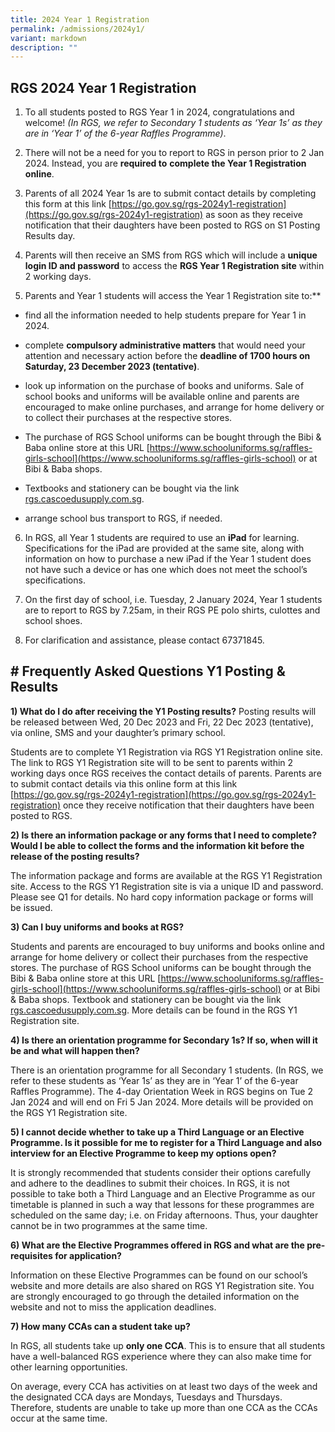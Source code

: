 ```yaml
---
title: 2024 Year 1 Registration
permalink: /admissions/2024y1/
variant: markdown
description: ""
---
```

## **RGS 2024 Year 1 Registration**

1. To all students posted to RGS Year 1 in 2024, congratulations and welcome! *(In RGS, we refer to Secondary 1 students as ‘Year 1s’ as they are in ‘Year 1’ of the 6-year Raffles Programme)*.

2. There will not be a need for you to report to RGS in person prior to 2 Jan 2024. Instead, you are **required to** **complete the Year 1 Registration online**.

3. Parents of all 2024 Year 1s are to submit contact details by completing this form at this link [https://go.gov.sg/rgs-2024y1-registration](https://go.gov.sg/rgs-2024y1-registration) as soon as they receive notification that their daughters have been posted to RGS on S1 Posting Results day.

4. Parents will then receive an SMS from RGS which will include a **unique login ID and password** to access the **RGS Year 1 Registration site** within 2 working days.

5. Parents and Year 1 students will access the Year 1 Registration site to:**

* find all the information needed to help students prepare for Year 1 in 2024.
* complete **compulsory administrative matters** that would need your attention and necessary action before the **deadline of 1700 hours on Saturday, 23 December 2023 (tentative)**.

* look up information on the purchase of books and uniforms. Sale of school books and uniforms will be available online and parents are encouraged to make online purchases, and arrange for home delivery or to collect their purchases at the respective stores. 

* The purchase of RGS School uniforms can be bought through the Bibi & Baba online store at this URL [https://www.schooluniforms.sg/raffles-girls-school](https://www.schooluniforms.sg/raffles-girls-school) or at Bibi & Baba shops. 

* Textbooks and stationery can be bought via the link [rgs.cascoedusupply.com.sg](https://cascoedusupply.com.sg/?schoolid=105).

* arrange school bus transport to RGS, if needed.

6. In RGS, all Year 1 students are required to use an **iPad** for learning. Specifications for the iPad are provided at the same site, along with information on how to purchase a new iPad if the Year 1 student does not have such a device or has one which does not meet the school’s specifications.

7. On the first day of school, i.e. Tuesday, 2 January 2024, Year 1 students are to report to RGS by 7.25am, in their RGS PE polo shirts, culottes and school shoes.

8. For clarification and assistance, please contact 67371845.


## **# Frequently Asked Questions Y1 Posting & Results**

**1) What do I do after receiving the Y1 Posting results?**
Posting results will be released between Wed, 20 Dec 2023 and Fri, 22 Dec 2023 (tentative), via online, SMS and your daughter’s primary school.

Students are to complete Y1 Registration via RGS Y1 Registration online site. The link to RGS Y1 Registration site will to be sent to parents within 2 working days once RGS receives the contact details of parents. Parents are to submit contact details via this online form at this link [https://go.gov.sg/rgs-2024y1-registration](https://go.gov.sg/rgs-2024y1-registration) once they receive notification that their daughters have been posted to RGS.

**2) Is there an information package or any forms that I need to complete? Would I be able to collect the forms and the information kit before the release of the posting results?**

The information package and forms are available at the RGS Y1 Registration site. Access to the RGS Y1 Registration site is via a unique ID and password. Please see Q1 for details. No hard copy information package or forms will be issued.

**3) Can I buy uniforms and books at RGS?**

Students and parents are encouraged to buy uniforms and books online and arrange for home delivery or collect their purchases from the respective stores. The purchase of RGS School uniforms can be bought through the Bibi & Baba online store at this URL [https://www.schooluniforms.sg/raffles-girls-school](https://www.schooluniforms.sg/raffles-girls-school) or at Bibi & Baba shops. Textbook and stationery can be bought via the link [rgs.cascoedusupply.com.sg](https://cascoedusupply.com.sg/?schoolid=105). More details can be found in the RGS Y1 Registration site.

**4) Is there an orientation programme for Secondary 1s? If so, when will it be and what will happen then?**

There is an orientation programme for all Secondary 1 students. (In RGS, we refer to these students as ‘Year 1s’ as they are in ‘Year 1’ of the 6-year Raffles Programme). The 4-day Orientation Week in RGS begins on Tue 2 Jan 2024 and will end on Fri 5 Jan 2024. More details will be provided on the RGS Y1 Registration site.

**5) I cannot decide whether to take up a Third Language or an Elective Programme. Is it possible for me to register for a Third Language and also interview for an Elective Programme to keep my options open?**

It is strongly recommended that students consider their options carefully and adhere to the deadlines to submit their choices. In RGS, it is not possible to take both a Third Language and an Elective Programme as our timetable is planned in such a way that lessons for these programmes are scheduled on the same day; i.e. on Friday afternoons. Thus, your daughter cannot be in two programmes at the same time.

**6) What are the Elective Programmes offered in RGS and what are the pre-requisites for application?**

Information on these Elective Programmes can be found on our school’s website and more details are also shared on RGS Y1 Registration site. You are strongly encouraged to go through the detailed information on the website and not to miss the application deadlines.

**7) How many CCAs can a student take up?**

In RGS, all students take up **only one CCA**. This is to ensure that all students have a well-balanced RGS experience where they can also make time for other learning opportunities.

On average, every CCA has activities on at least two days of the week and the designated CCA days are Mondays, Tuesdays and Thursdays. Therefore, students are unable to take up more than one CCA as the CCAs occur at the same time.






